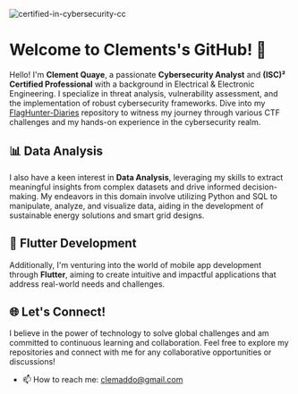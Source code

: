 
![certified-in-cybersecurity-cc](https://github.com/Clement-Quaye/Clement-Quaye/assets/67621550/ba54f6d2-d8be-43da-a556-e877e9007364)

# Welcome to Clements's GitHub! 👋

Hello! I'm **Clement Quaye**, a passionate **Cybersecurity Analyst** and **(ISC)² Certified Professional** with a background in Electrical & Electronic Engineering. I specialize in threat analysis, vulnerability assessment, and the implementation of robust cybersecurity frameworks. Dive into my [FlagHunter-Diaries](https://github.com/Clement-Quaye/FlagHunter-Diaries/tree/main) repository to witness my journey through various CTF challenges and my hands-on experience in the cybersecurity realm.

## 📊 Data Analysis
I also have a keen interest in **Data Analysis**, leveraging my skills to extract meaningful insights from complex datasets and drive informed decision-making. My endeavors in this domain involve utilizing Python and SQL to manipulate, analyze, and visualize data, aiding in the development of sustainable energy solutions and smart grid designs.

## 📱 Flutter Development
Additionally, I'm venturing into the world of mobile app development through **Flutter**, aiming to create intuitive and impactful applications that address real-world needs and challenges.

## 🌐 Let's Connect!
I believe in the power of technology to solve global challenges and am committed to continuous learning and collaboration. Feel free to explore my repositories and connect with me for any collaborative opportunities or discussions!

- 📫 How to reach me: clemaddo@gmail.com

  
<!---
Clement-Quaye/Clement-Quaye is a ✨ special ✨ repository because its `README.md` (this file) appears on your GitHub profile.
You can click the Preview link to take a look at your changes.
- 🌱 I’m currently on Masterschool's Cybersecurity Analysis Program and learning Applied Data Science at WorldQuant University | As well as the Google Cloud Associate Engineer Certification
- 💞️ I’m looking to collaborate on Modelling & Mobile App Development projects
- 
--->
